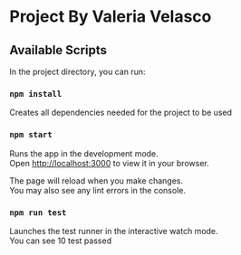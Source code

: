 # Project By Valeria Velasco

## Available Scripts

In the project directory, you can run:

### `npm install`
Creates all dependencies needed for the project to be used

### `npm start`

Runs the app in the development mode.\
Open [http://localhost:3000](http://localhost:3000) to view it in your browser.

The page will reload when you make changes.\
You may also see any lint errors in the console.

### `npm run test`

Launches the test runner in the interactive watch mode.\
You can see 10 test passed
###